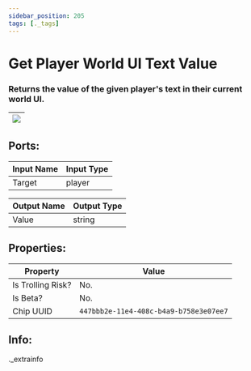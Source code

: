 ```yaml
---
sidebar_position: 205
tags: [._tags]
---
```


# Get Player World UI Text Value


### Returns the value of the given player's text in their current world UI.

| ![](https://images-ext-2.discordapp.net/external/MPmIaQzlEPmgGWlgi-WxBBXt0Bjv_zWPkg1y1f_sy3s/https/www.recroomcircuits.com/image/circuit/absolute-value?width=206&height=108) |
|-----|

## Ports:

| Input Name | Input Type |
|-----------|-----------|
| Target | player |

| Output Name | Output Type |
|-----------|-----------|
| Value | string |

## Properties:

| Property  | Value |
|-------------------|-----------|
| Is Trolling Risk? | No. |
| Is Beta? | No. |
| Chip UUID | `447bbb2e-11e4-408c-b4a9-b758e3e07ee7` |

## Info:
._extrainfo
